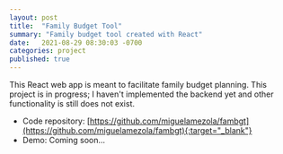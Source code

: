 ```yaml
---
layout: post
title:  "Family Budget Tool"
summary: "Family budget tool created with React"
date:   2021-08-29 08:30:03 -0700
categories: project
published: true
---
```


This React web app is meant to facilitate family budget planning.  This project is in progress; I haven't implemented the backend yet and other functionality is still does not exist.

- Code repository: [https://github.com/miguelamezola/fambgt](https://github.com/miguelamezola/fambgt){:target="_blank"}
- Demo: Coming soon...
